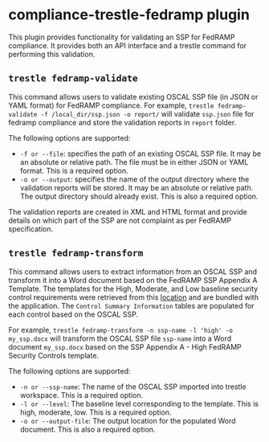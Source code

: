 # compliance-trestle-fedramp plugin

This plugin provides functionality for validating an SSP for FedRAMP compliance. It provides both an API interface and a trestle command for performing this validation.

## `trestle fedramp-validate`

This command allows users to validate existing OSCAL SSP file (in JSON or YAML format) for FedRAMP compliance. For example, `trestle fedramp-validate -f /local_dir/ssp.json -o report/` will validate `ssp.json` file for fedramp compliance and store the validation reports in `report` folder.

The following options are supported:

- `-f or --file`: specifies the path of an existing OSCAL SSP file. It may be an absolute or relative path. The file must be in either JSON or YAML format. This is a required option.
- `-o or --output`: specifies the name of the output directory where the validation reports will be stored. It may be an absolute or relative path. The output directory should already exist. This is also a required option.

The validation reports are created in XML and HTML format and provide details on which part of the SSP are not complaint as per FedRAMP specification.

## `trestle fedramp-transform`

This command allows users to extract information from an OSCAL SSP and transform it into a Word document based on the FedRAMP SSP Appendix A Template. The templates for the High, Moderate, and Low baseline security control requirements were retrieved from this [location](https://www.fedramp.gov/documents-templates/) and are bundled with the application. The `Control Summary Information` tables are populated for each control based on the OSCAL SSP.

For example, `trestle fedramp-transform -n ssp-name -l 'high' -o my_ssp.docx` will transform the OSCAL SSP file `ssp-name` into a Word document `my_ssp.docx` based on the SSP Appendix A - High FedRAMP Security Controls template.

The following options are supported:

- `-n or --ssp-name`: The name of the OSCAL SSP imported into trestle workspace. This is a required option.
- `-l or --level`: The baseline level corresponding to the template. This is high, moderate, low. This is a required option.
- `-o or --output-file`: The output location for the populated Word document. This is also a required option.
